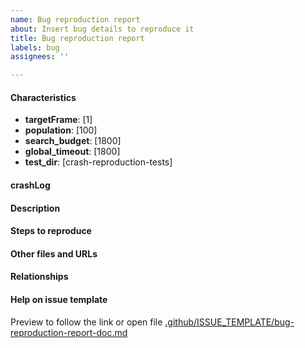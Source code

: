 ```yaml
---
name: Bug reproduction report
about: Insert bug details to reproduce it
title: Bug reproduction report
labels: bug
assignees: ''

---
```


#### Characteristics
- **targetFrame**: [1]
- **population**: [100]
- **search_budget**: [1800]
- **global_timeout**: [1800]
- **test_dir**: [crash-reproduction-tests]

#### crashLog

#### Description

#### Steps to reproduce

#### Other files and URLs

#### Relationships

#### Help on issue template
Preview to follow the link or open file [.github/ISSUE_TEMPLATE/bug-reproduction-report-doc.md](https://github.com/luandrea/testrepo-github-app/blob/master/.github/ISSUE_TEMPLATE/bug-reproduction-report-doc.md)
